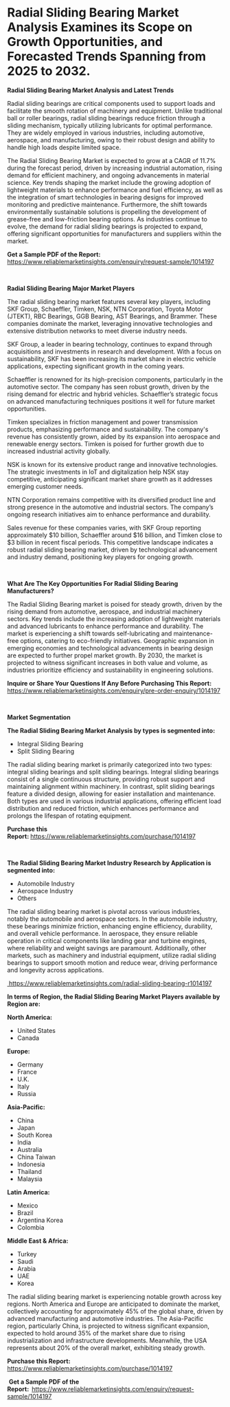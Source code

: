 <p><h1>Radial Sliding Bearing Market Analysis Examines its Scope on Growth Opportunities, and Forecasted Trends Spanning from 2025 to 2032.</h1></p><p><strong>Radial Sliding Bearing Market Analysis and Latest Trends</strong></p>
<p><p>Radial sliding bearings are critical components used to support loads and facilitate the smooth rotation of machinery and equipment. Unlike traditional ball or roller bearings, radial sliding bearings reduce friction through a sliding mechanism, typically utilizing lubricants for optimal performance. They are widely employed in various industries, including automotive, aerospace, and manufacturing, owing to their robust design and ability to handle high loads despite limited space.</p><p>The Radial Sliding Bearing Market is expected to grow at a CAGR of 11.7% during the forecast period, driven by increasing industrial automation, rising demand for efficient machinery, and ongoing advancements in material science. Key trends shaping the market include the growing adoption of lightweight materials to enhance performance and fuel efficiency, as well as the integration of smart technologies in bearing designs for improved monitoring and predictive maintenance. Furthermore, the shift towards environmentally sustainable solutions is propelling the development of grease-free and low-friction bearing options. As industries continue to evolve, the demand for radial sliding bearings is projected to expand, offering significant opportunities for manufacturers and suppliers within the market.</p></p>
<p><strong>Get a Sample PDF of the Report:&nbsp;</strong> <a href="https://www.reliablemarketinsights.com/enquiry/request-sample/1014197?utm_campaign=2745&utm_medium=2&utm_source=Github&utm_content=ia&utm_term=17042025&utm_id=radial-sliding-bearing">https://www.reliablemarketinsights.com/enquiry/request-sample/1014197</a></p>
<p>&nbsp;</p>
<p><strong>Radial Sliding Bearing Major Market Players</strong></p>
<p><p>The radial sliding bearing market features several key players, including SKF Group, Schaeffler, Timken, NSK, NTN Corporation, Toyota Motor (JTEKT), RBC Bearings, GGB Bearing, AST Bearings, and Brammer. These companies dominate the market, leveraging innovative technologies and extensive distribution networks to meet diverse industry needs.</p><p>SKF Group, a leader in bearing technology, continues to expand through acquisitions and investments in research and development. With a focus on sustainability, SKF has been increasing its market share in electric vehicle applications, expecting significant growth in the coming years.</p><p>Schaeffler is renowned for its high-precision components, particularly in the automotive sector. The company has seen robust growth, driven by the rising demand for electric and hybrid vehicles. Schaeffler’s strategic focus on advanced manufacturing techniques positions it well for future market opportunities.</p><p>Timken specializes in friction management and power transmission products, emphasizing performance and sustainability. The company's revenue has consistently grown, aided by its expansion into aerospace and renewable energy sectors. Timken is poised for further growth due to increased industrial activity globally.</p><p>NSK is known for its extensive product range and innovative technologies. The strategic investments in IoT and digitalization help NSK stay competitive, anticipating significant market share growth as it addresses emerging customer needs.</p><p>NTN Corporation remains competitive with its diversified product line and strong presence in the automotive and industrial sectors. The company’s ongoing research initiatives aim to enhance performance and durability.</p><p>Sales revenue for these companies varies, with SKF Group reporting approximately $10 billion, Schaeffler around $16 billion, and Timken close to $3 billion in recent fiscal periods. This competitive landscape indicates a robust radial sliding bearing market, driven by technological advancement and industry demand, positioning key players for ongoing growth.</p></p>
<p>&nbsp;</p>
<p><strong>What Are The Key Opportunities For Radial Sliding Bearing Manufacturers?</strong></p>
<p><p>The Radial Sliding Bearing market is poised for steady growth, driven by the rising demand from automotive, aerospace, and industrial machinery sectors. Key trends include the increasing adoption of lightweight materials and advanced lubricants to enhance performance and durability. The market is experiencing a shift towards self-lubricating and maintenance-free options, catering to eco-friendly initiatives. Geographic expansion in emerging economies and technological advancements in bearing design are expected to further propel market growth. By 2030, the market is projected to witness significant increases in both value and volume, as industries prioritize efficiency and sustainability in engineering solutions.</p></p>
<p><strong>Inquire or Share Your Questions If Any Before Purchasing This Report:</strong> <a href="https://www.reliablemarketinsights.com/enquiry/pre-order-enquiry/1014197?utm_campaign=2745&utm_medium=2&utm_source=Github&utm_content=ia&utm_term=17042025&utm_id=radial-sliding-bearing">https://www.reliablemarketinsights.com/enquiry/pre-order-enquiry/1014197</a></p>
<p>&nbsp;</p>
<p><strong>Market Segmentation</strong></p>
<p><strong>The Radial Sliding Bearing Market Analysis by types is segmented into:</strong></p>
<p><ul><li>Integral Sliding Bearing</li><li>Split Sliding Bearing</li></ul></p>
<p><p>The radial sliding bearing market is primarily categorized into two types: integral sliding bearings and split sliding bearings. Integral sliding bearings consist of a single continuous structure, providing robust support and maintaining alignment within machinery. In contrast, split sliding bearings feature a divided design, allowing for easier installation and maintenance. Both types are used in various industrial applications, offering efficient load distribution and reduced friction, which enhances performance and prolongs the lifespan of rotating equipment.</p></p>
<p><strong>Purchase this Report:&nbsp;</strong><a href="https://www.reliablemarketinsights.com/purchase/1014197?utm_campaign=2745&utm_medium=2&utm_source=Github&utm_content=ia&utm_term=17042025&utm_id=radial-sliding-bearing">https://www.reliablemarketinsights.com/purchase/1014197</a></p>
<p>&nbsp;</p>
<p><strong>The Radial Sliding Bearing Market Industry Research by Application is segmented into:</strong></p>
<p><ul><li>Automobile Industry</li><li>Aerospace Industry</li><li>Others</li></ul></p>
<p><p>The radial sliding bearing market is pivotal across various industries, notably the automobile and aerospace sectors. In the automobile industry, these bearings minimize friction, enhancing engine efficiency, durability, and overall vehicle performance. In aerospace, they ensure reliable operation in critical components like landing gear and turbine engines, where reliability and weight savings are paramount. Additionally, other markets, such as machinery and industrial equipment, utilize radial sliding bearings to support smooth motion and reduce wear, driving performance and longevity across applications.</p></p>
<p><a href="https://www.reliablemarketinsights.com/radial-sliding-bearing-r1014197?utm_campaign=2745&utm_medium=2&utm_source=Github&utm_content=ia&utm_term=17042025&utm_id=radial-sliding-bearing">&nbsp;https://www.reliablemarketinsights.com/radial-sliding-bearing-r1014197</a></p>
<p><strong>In terms of Region, the Radial Sliding Bearing Market Players available by Region are:</strong></p>
<p>
    <p> <strong> North America: </strong>
        <ul>
            <li>United States</li>
            <li>Canada</li>
        </ul>
        </p> 
    <p> <strong> Europe: </strong>
        <ul>
            <li>Germany</li>
            <li>France</li>
            <li>U.K.</li>
            <li>Italy</li>
            <li>Russia</li>
        </ul>
        </p> 
    <p> <strong> Asia-Pacific: </strong>
        <ul>
            <li>China</li>
            <li>Japan</li>
            <li>South Korea</li>
            <li>India</li>
            <li>Australia</li>
            <li>China Taiwan</li>
            <li>Indonesia</li>
            <li>Thailand</li>
            <li>Malaysia</li>
        </ul>
        </p> 
    <p> <strong> Latin America: </strong>
        <ul>
            <li>Mexico</li>
            <li>Brazil</li>
            <li>Argentina Korea</li>
            <li>Colombia</li>
        </ul>
        </p> 
    <p> <strong> Middle East & Africa: </strong>
        <ul>
            <li>Turkey</li>
            <li>Saudi</li>
            <li>Arabia</li>
            <li>UAE</li>
            <li>Korea</li>
        </ul>
    </p>
    </p>
<p><p>The radial sliding bearing market is experiencing notable growth across key regions. North America and Europe are anticipated to dominate the market, collectively accounting for approximately 45% of the global share, driven by advanced manufacturing and automotive industries. The Asia-Pacific region, particularly China, is projected to witness significant expansion, expected to hold around 35% of the market share due to rising industrialization and infrastructure developments. Meanwhile, the USA represents about 20% of the overall market, exhibiting steady growth.</p></p>
<p><strong>Purchase this Report: </strong><a href="https://www.reliablemarketinsights.com/purchase/1014197?utm_campaign=2745&utm_medium=2&utm_source=Github&utm_content=ia&utm_term=17042025&utm_id=radial-sliding-bearing">https://www.reliablemarketinsights.com/purchase/1014197</a></p>
<p>&nbsp;<strong>Get a Sample PDF of the Report:&nbsp;&nbsp;</strong><a href="https://www.reliablemarketinsights.com/enquiry/request-sample/1014197?utm_campaign=2745&utm_medium=2&utm_source=Github&utm_content=ia&utm_term=17042025&utm_id=radial-sliding-bearing">https://www.reliablemarketinsights.com/enquiry/request-sample/1014197</a></p>
<p><strong></strong></p>
<p><p></p><p></p><p></p></p>